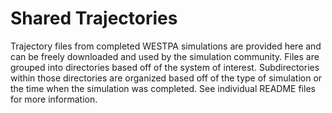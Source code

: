 # Shared Trajectories
Trajectory files from completed WESTPA simulations are provided here and can be freely downloaded and used by the simulation community. Files are grouped into directories based off of the system of interest. Subdirectories within those directories are organized based off of the type of simulation or the time when the simulation was completed. See individual README files for more information.
